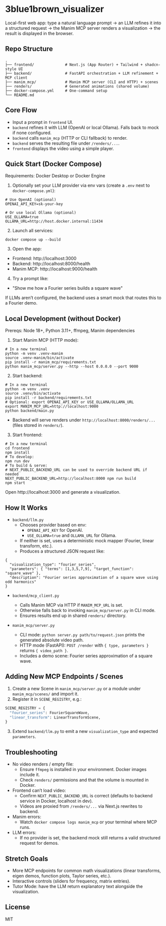 # 3blue1brown_visualizer
Local-first web app: type a natural language prompt → an LLM refines it into a structured request → the Manim MCP server renders a visualization → the result is displayed in the browser.

## Repo Structure

```
.
├── frontend/              # Next.js (App Router) + Tailwind + shadcn-style UI
├── backend/               # FastAPI orchestration + LLM refinement + MCP client
├── manim_mcp/             # Manim MCP server (CLI and HTTP) + scenes
├── renders/               # Generated animations (shared volume)
├── docker-compose.yml     # One-command setup
└── README.md
```

## Core Flow

- Input a prompt in `frontend` UI.
- `backend` refines it with LLM (OpenAI or local Ollama). Falls back to mock if none configured.
- `backend` calls `manim_mcp` (HTTP or CLI fallback) to render.
- `backend` serves the resulting file under `/renders/...`.
- `frontend` displays the video using a simple player.

## Quick Start (Docker Compose)

Requirements: Docker Desktop or Docker Engine

1) Optionally set your LLM provider via env vars (create a `.env` next to `docker-compose.yml`):

```
# Use OpenAI (optional)
OPENAI_API_KEY=sk-your-key

# Or use local Ollama (optional)
USE_OLLAMA=true
OLLAMA_URL=http://host.docker.internal:11434
```

2) Launch all services:

```
docker compose up --build
```

3) Open the app:

- Frontend: http://localhost:3000
- Backend: http://localhost:8000/health
- Manim MCP: http://localhost:9000/health

4) Try a prompt like:

- "Show me how a Fourier series builds a square wave"

If LLMs aren’t configured, the backend uses a smart mock that routes this to a Fourier demo.

## Local Development (without Docker)

Prereqs: Node 18+, Python 3.11+, ffmpeg, Manim dependencies

1) Start Manim MCP (HTTP mode):

```
# In a new terminal
python -m venv .venv-manim
source .venv-manim/bin/activate
pip install -r manim_mcp/requirements.txt
python manim_mcp/server.py --http --host 0.0.0.0 --port 9000
```

2) Start backend:

```
# In a new terminal
python -m venv .venv
source .venv/bin/activate
pip install -r backend/requirements.txt
# Optional: export OPENAI_API_KEY or USE_OLLAMA/OLLAMA_URL
export MANIM_MCP_URL=http://localhost:9000
python backend/main.py
```

- Backend will serve renders under `http://localhost:8000/renders/...` (files stored in `renders/`).

3) Start frontend:

```
# In a new terminal
cd frontend
npm install
# To develop:
npm run dev
# To build & serve:
# NEXT_PUBLIC_BACKEND_URL can be used to override backend URL if needed
NEXT_PUBLIC_BACKEND_URL=http://localhost:8000 npm run build
npm start
```

Open http://localhost:3000 and generate a visualization.

## How It Works

- `backend/llm.py`
  - Chooses provider based on env:
    - `OPENAI_API_KEY` for OpenAI.
    - `USE_OLLAMA=true` and `OLLAMA_URL` for Ollama.
  - If neither is set, uses a deterministic mock mapper (Fourier, linear transform, etc.).
  - Produces a structured JSON request like:

```
{
  "visualization_type": "fourier_series",
  "parameters": { "terms": [1,3,5,7,9], "target_function": "square_wave" },
  "description": "Fourier series approximation of a square wave using odd harmonics"
}
```

- `backend/mcp_client.py`
  - Calls Manim MCP via HTTP if `MANIM_MCP_URL` is set.
  - Otherwise falls back to invoking `manim_mcp/server.py` in CLI mode.
  - Ensures results end up in shared `renders/` directory.

- `manim_mcp/server.py`
  - CLI mode: `python server.py path/to/request.json` prints the generated absolute video path.
  - HTTP mode (FastAPI): `POST /render` with `{ type, parameters }` returns `{ video_path }`.
  - Includes a demo scene: Fourier series approximation of a square wave.

## Adding New MCP Endpoints / Scenes

1) Create a new Scene in `manim_mcp/server.py` or a module under `manim_mcp/scenes/` and import it.
2) Register it in `SCENE_REGISTRY`, e.g.:

```python
SCENE_REGISTRY = {
  "fourier_series": FourierSquareWave,
  "linear_transform": LinearTransformScene,
}
```

3) Extend `backend/llm.py` to emit a new `visualization_type` and expected `parameters`.

## Troubleshooting

- No video renders / empty file:
  - Ensure `ffmpeg` is installed in your environment. Docker images include it.
  - Check `renders/` permissions and that the volume is mounted in Docker.
- Frontend can’t load video:
  - Confirm `NEXT_PUBLIC_BACKEND_URL` is correct (defaults to backend service in Docker, localhost in dev).
  - Videos are proxied from `/renders/...` via Next.js rewrites to backend.
- Manim errors:
  - Watch `docker compose logs manim_mcp` or your terminal where MCP runs.
- LLM errors:
  - If no provider is set, the backend mock still returns a valid structured request for demos.

## Stretch Goals

- More MCP endpoints for common math visualizations (linear transforms, eigen demos, function plots, Taylor series, etc.).
- Interactive controls (sliders for frequency, matrix entries).
- Tutor Mode: have the LLM return explanatory text alongside the visualization.

## License

MIT
